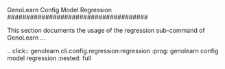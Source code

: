 GenoLearn Config Model Regression
#####################################

This section documents the usage of the regression sub-command of GenoLearn ...

.. click:: genolearn.cli.config.regression:regression
    :prog: genolearn config model regression
    :nested: full